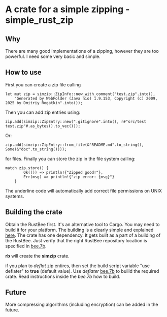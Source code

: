 # A crate for a simple zipping - simple_rust_zip

## Why

There are many good implementations of a zipping, however they are too
powerful. I need some very basic and simple.

##  How to use

First you can create a zip file calling
```
let mut zip = simzip::ZipInfo::new_with_comment("test.zip".into(), 
    "Generated by WebFolder (Java nio) 1.9.153, Copyright (c) 2009, 2025 by Dmitriy Rogatkin".into());
```
Then you can add zip entries using:
```
zip.add(simzip::ZipEntry::new(".gitignore".into(), r#"src/test
test.zip"#.as_bytes().to_vec()));
```
Or:
```
zip.add(simzip::ZipEntry::from_file(&"README.md".to_string(), Some(&"doc".to_string())));
```
for files. Finally you can store the zip in the file system calling:
```
match zip.store() {
        Ok(()) => println!{"Zipped good!"},
        Err(msg) => println!{"zip error: {msg}"}
    }
```
The underline code will automatically add correct file permissions on UNIX systems.

## Building the crate

Obtain the RustBee first. It's an alternative tool to Cargo. You may need to build it for your platform. 
The building is a clearly simple and explained [here](https://gitlab.com/tools6772135/rusthub/-/blob/master/src/rust/rustcgi/README.md).
The crate has one dependency. It gets built as a part of a building of the RustBee. Just verify that the right RustBee repository location is
specified in [bee.7b](https://github.com/vernisaz/simple_rust_zip/blob/ce7bf7385eef7d8bd84690b7fefe82f2a0275d9f/bee.7b#L2).

**rb** will create the **simzip** crate.

if you plan to *deflat* zip entires, then set the build script variable "use deflater" to **true** (default value). 
Use *deflater* [bee.7b](./libdeflate/bee.7b) to buiild the required crate. Read instructions inside the *bee.7b* how to build.

## Future

More compressing algorithms (including encryption) can be added in the future.